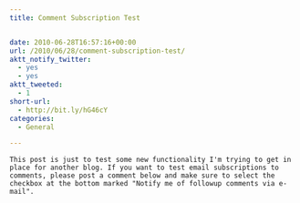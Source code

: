 ```yaml
---
title: Comment Subscription Test


date: 2010-06-28T16:57:16+00:00
url: /2010/06/28/comment-subscription-test/
aktt_notify_twitter:
  - yes
  - yes
aktt_tweeted:
  - 1
short-url:
  - http://bit.ly/hG46cY
categories:
  - General

---
```

<div class='microid-mailto+http:sha1:6981fbd1b18c36cb3276008da95a2a716acb73f6'>
  
    This post is just to test some new functionality I'm trying to get in place for another blog. If you want to test email subscriptions to comments, please post a comment below and make sure to select the checkbox at the bottom marked "Notify me of followup comments via e-mail".
  
